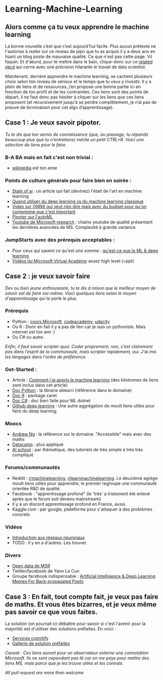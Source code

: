 # Learning-Machine-Learning
## Alors comme ça tu veux apprendre le machine learning
La bonne nouvelle c’est que c’est aujourd'hui facile. Plus aucun prétexte ne t'autorise à rester sur ce niveau de pipo que tu as acquis il y a deux ans en lisant un blog poste de mauvaise qualité. Ce que n'est pas cette page. Vil faquin. Et d'abord, pour te mettre dans le bain, clique-donc sur ce [related xkcd](https://www.xkcd.com/1838/ ) qui cerne avec une précision hilarante le travail de data scientist. 

Maintenant, derrière apprendre le machine learning, se cachent plusieurs choix selon ton niveau de sérieux et le temps que tu veux y investir. Il y a plein de liens et de ressources, j’en propose une bonne partie ici en fonction de ton profil et de tes contraintes.
Ces liens sont des points de départ, il ne faut donc pas hésiter à cliquer sur les liens que ces liens proposent (et récursivement jusqu’à se perdre complètement, je n’ai pas de preuve de terminaison pour cet algo d’apprentissage).


## Case 1 : Je veux savoir pipoter.

*Tu te dis que ton vernis de connaissance (que, au passage, tu répands beaucoup plus que tu n'entretiens) mérite un petit CTRL+R. Voici une sélection de liens pour le faire.*

### B-A BA mais en fait c'est non trivial :
- [wikipédia](https://en.wikipedia.org/wiki/Machine_learning) est ton amie
	
### Points de culture générale pour faire bien en soirée :
- [State of ai](https://www.stateof.ai/) : un article qui fait (devinez) l'était de l'art en machine learning
- [Quand utiliser du deep learning vs du machine learning classique](https://www.youtube.com/watch?v=bdxDPNIizV0&index=4&list=PLlrxD0HtieHi0mwteKBOfEeOYf0LJU4O1)
- [Vidéo sur ONNX qui veut rien dire mais avec du budget pour qu'on comprenne que c'est important](https://www.facebook.com/onnxai/videos/190916914880568/?fref=mentions)
- [Pipoter sur l'autoML](https://www.forbes.com/forbes/welcome/?toURL=https://www.forbes.com/sites/janakirammsv/2018/04/15/why-automl-is-set-to-become-the-future-of-artificial-intelligence/&refURL=&referrer=#4dc1da9d780a)
- [Youtube de Microsoft research](https://www.youtube.com/user/MicrosoftResearch) : chaine youtube de qualité présentant les dernières avancées de MS. Complexité à grande variance. 
	
### JumpStarts avec des prérequis acceptables  :
- Pour ceux qui savent ce qu'est une somme : [qu'est-ce que le ML & deep learning](https://www.youtube.com/watch?v=kUV045QBWJg&index=2&list=PLlrxD0HtieHi0mwteKBOfEeOYf0LJU4O1).
- [Vidéos du Microsoft Virtual Academy](https://microsoft.sharepoint.com/sites/infopedia/Media/details/aevd-3-101987) assez high level (=ppt)
	

## Case 2 : je veux savoir faire

*Dev ou bien jeune enthousiaste, tu te dis à raison que le meilleur moyen de savoir est de faire soi-même. Voici quelques liens selon le moyen d'apprentissage qui te parle le plus.*

### Prérequis 
- Python :  [cours Microsoft](https://www.edx.org/course/introduction-to-python-fundamentals-0), [codeacademy](https://www.codecademy.com/learn/learn-python), [udacity](https://eu.udacity.com/course/introduction-to-python--ud1110)
- Ou R : Donc en fait il y a pas de lien car je suis un pythoniste. Mais internet est ton ami :)
- Ou C# ou autre.

*Enfin, il faut savoir scripter quoi. Coder proprement, non, c’est clairement pas dans l’esprit de la communauté, mais scripter rapidement, oui. J'ai mis les langages dans l'ordre de préférence.*

### Get-Started :
- Article : [Comment j'ai appris le machine learning](https://howicodestuff.github.io/machine_learning/2018/01/12/a-roadmap-to-machine-learning.html) (des kilotonnes de liens sont inclus  dans cet article)
- [Doc Python](http://scikit-learn.org/stable/tutorial/basic/tutorial.html) : la librarie sklearn (référence dans le domaine)
- [Doc R](http://topepo.github.io/caret/index.html) : package caret
- [Doc C#](https://www.microsoft.com/net/learn/apps/machine-learning-and-ai/ml-dotnet/get-started/windows) : doc bien faite pour ML dotnet
- [Github deep learning](https://github.com/ChristosChristofidis/awesome-deep-learning) : Une autre aggrégation de moult liens utiles pour faire du deep learning

### Moocs 
- [Andrew Ng](https://www.coursera.org/learn/machine-learning) : la référence sur le domaine. "Accessible" mais avec des maths
- [Datacamp](https://www.datacamp.com/) : plus appliqué
- [AI school](https://aischool.microsoft.com/learning-paths) : par thématique, des tutoriels de très simple à très très compliqué

### Forums/communautés 
- Reddit : [r/machinelearning](https://www.reddit.com/r/MachineLearning/), [r/learnmachinelearning](https://www.reddit.com/r/learnmachinelearning). Le deuxième agrège moult liens utiles pour apprendre, le premier regroupe une communauté orientée R&D de qualité.
- Facebook : "apprentissage profond" (le 'très' a tristement été enlevé après que le forum soit devenu mainstream)
- Il y a un discord apprentissage profond en France, aussi.
- Kaggle.com : par google, plateforme pour s'attaquer à des problèmes concrets

### Vidéos 
- [Introduction aux réseaux neuronaux](https://www.youtube.com/watch?time_continue=749&v=aircAruvnKk)
- TODO : il y en a d'autres. Les trouver.
	
### Divers
- [Open data de MSR](https://msropendata.com/)
- Twitter/facebook de Yann Le Cun
- Groupe facebook indispensable : [Artificial Intelligence & Deep Learning Memes For Back-propagated Poets](https://www.facebook.com/groups/1638417209555402/?ref=group_header)


## Case 3 : En fait, tout compte fait, je veux pas faire de maths. Et vous êtes bizarres, et je veux même pas savoir ce que vous faites.

La solution (on pourrait ici débattre pour savoir si c'est l'avenir pour la majorité) est d'utiliser des solutions préfaites. En voici :

- [Services cognitifs](https://azure.microsoft.com/fr-fr/services/cognitive-services/)
- [Gallerie de solution préfaites](https://gallery.azure.ai/)




*Caveat : Ces liens auront pour un observateur externe une connotation Microsoft. Ils ne sont cependant pas là car on me paye pour mettre des liens MS, mais parce que je les trouve utiles et les connais.*

*All pull request are more than welcome*